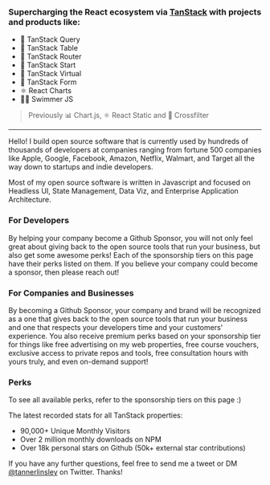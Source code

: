 ### Supercharging the React ecosystem via [TanStack](https://tanstack.com) with projects and products like:
- 🤖 TanStack Query
- 🤖 TanStack Table
- 🤖 TanStack Router
- 🤖 TanStack Start
- 🤖 TanStack Virtual
- 🤖 TanStack Form
- ⚛️ React Charts
- 🏊‍♂️ Swimmer JS

> Previously 📊 Chart.js, ⚛️ React Static and 🔀 Crossfilter

---

Hello! I build open source software that is currently used by hundreds of thousands of developers at companies ranging from fortune 500 companies like Apple, Google, Facebook, Amazon, Netflix, Walmart, and Target all the way down to startups and indie developers.

Most of my open source software is written in Javascript and focused on Headless UI, State Management, Data Viz, and Enterprise Application Architecture.

### For Developers

By helping your company become a Github Sponsor, you will not only feel great about giving back to the open source tools that run your business, but also get some awesome perks! Each of the sponsorship tiers on this page have their perks listed on them. If you believe your company could become a sponsor, then please reach out!

### For Companies and Businesses

By becoming a Github Sponsor, your company and brand will be recognized as a one that gives back to the open source tools that run your business and one that respects your developers time and your customers' experience. You also receive premium perks based on your sponsorship tier for things like free advertising on my web properties, free course vouchers, exclusive access to private repos and tools, free consultation hours with yours truly, and even on-demand support!

### Perks

To see all available perks, refer to the sponsorship tiers on this page :)

The latest recorded stats for all TanStack properties:

- 90,000+ Unique Monthly Visitors
- Over 2 million monthly downloads on NPM
- Over 18k personal stars on Github (50k+ external star contributions)

If you have any further questions, feel free to send me a tweet or DM [@tannerlinsley](https://twitter.com/tannerlinsley) on Twitter. Thanks!
